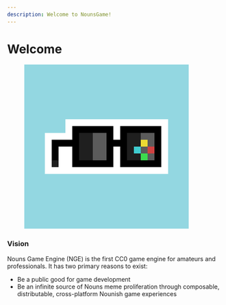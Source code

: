 ```yaml
---
description: Welcome to NounsGame!
---
```


# Welcome

<figure><img src=".gitbook/assets/social.png" alt=""><figcaption></figcaption></figure>

### Vision

Nouns Game Engine (NGE) is the first CC0 game engine for amateurs and professionals. It has two primary reasons to exist:

* Be a public good for game development
* Be an infinite source of Nouns meme proliferation through composable, distributable, cross-platform Nounish game experiences
